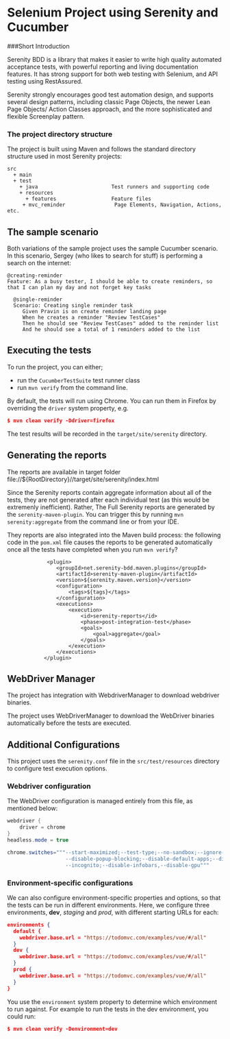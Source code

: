 # Selenium Project using Serenity and Cucumber

###Short Introduction

Serenity BDD is a library that makes it easier to write high quality automated acceptance tests, with powerful reporting and living documentation features. It has strong support for both web testing with Selenium, and API testing using RestAssured.

Serenity strongly encourages good test automation design, and supports several design patterns, including classic Page Objects, the newer Lean Page Objects/ Action Classes approach, and the more sophisticated and flexible Screenplay pattern.


### The project directory structure
The project is built using Maven and follows the standard directory structure used in most Serenity projects:
```Gherkin
src
  + main
  + test
    + java                        Test runners and supporting code
    + resources
      + features                  Feature files
     + mvc_reminder                Page Elements, Navigation, Actions, etc. 
```

## The sample scenario
Both variations of the sample project uses the sample Cucumber scenario. In this scenario, Sergey (who likes to search for stuff) is performing a search on the internet:

```Gherkin
@creating-reminder
Feature: As a busy tester, I should be able to create reminders, so that I can plan my day and not forget key tasks

  @single-reminder
  Scenario: Creating single reminder task
     Given Pravin is on create reminder landing page
     When he creates a reminder "Review TestCases"
     Then he should see "Review TestCases" added to the reminder list
     And he should see a total of 1 reminders added to the list

```

## Executing the tests
To run the  project, you can either;
 * run the `CucumberTestSuite` test runner class
 * run `mvn verify` from the command line.

By default, the tests will run using Chrome. You can run them in Firefox by overriding the `driver` system property, e.g.
```json
$ mvn clean verify -Ddriver=firefox
```
The test results will be recorded in the `target/site/serenity` directory.

## Generating the reports

The reports are available in target folder file://${RootDirectory}//target/site/serenity/index.html

Since the Serenity reports contain aggregate information about all of the tests, they are not generated after each individual test (as this would be extremenly inefficient). Rather, The Full Serenity reports are generated by the `serenity-maven-plugin`. You can trigger this by running `mvn serenity:aggregate` from the command line or from your IDE.

They reports are also integrated into the Maven build process: the following code in the `pom.xml` file causes the reports to be generated automatically once all the tests have completed when you run `mvn verify`?

```
             <plugin>
                <groupId>net.serenity-bdd.maven.plugins</groupId>
                <artifactId>serenity-maven-plugin</artifactId>
                <version>${serenity.maven.version}</version>
                <configuration>
                    <tags>${tags}</tags>
                </configuration>
                <executions>
                    <execution>
                        <id>serenity-reports</id>
                        <phase>post-integration-test</phase>
                        <goals>
                            <goal>aggregate</goal>
                        </goals>
                    </execution>
                </executions>
            </plugin>
```

## WebDriver Manager
The project has integration with WebdriverManager to download webdriver binaries.

The project uses WebDriverManager to download the WebDriver binaries automatically before the tests are executed.

## Additional Configurations

This project uses the `serenity.conf` file in the `src/test/resources` directory to configure test execution options.  
### Webdriver configuration
The WebDriver configuration is managed entirely from this file, as mentioned below:
```java
webdriver {
    driver = chrome
}
headless.mode = true

chrome.switches="""--start-maximized;--test-type;--no-sandbox;--ignore-certificate-errors;
                   --disable-popup-blocking;--disable-default-apps;--disable-extensions-file-access-check;
                   --incognito;--disable-infobars,--disable-gpu"""

```


### Environment-specific configurations
We can also configure environment-specific properties and options, so that the tests can be run in different environments. Here, we configure three environments, __dev__, _staging_ and _prod_, with different starting URLs for each:
```json
environments {
  default {
    webdriver.base.url = "https://todomvc.com/examples/vue/#/all"
  }
  dev {
    webdriver.base.url = "https://todomvc.com/examples/vue/#/all"
  }
  prod {
    webdriver.base.url = "https://todomvc.com/examples/vue/#/all"
  }
}
```

You use the `environment` system property to determine which environment to run against. For example to run the tests in the dev environment, you could run:
```json
$ mvn clean verify -Denvironment=dev
```
